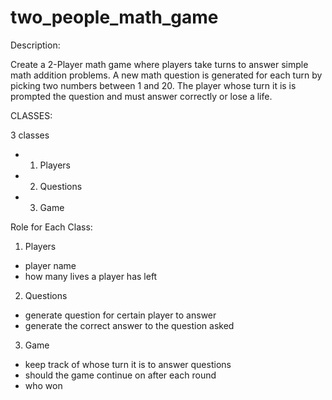 # two_people_math_game

Description: 

Create a 2-Player math game where players take turns to answer simple math addition problems. A new math question is generated for each turn by picking two numbers between 1 and 20. The player whose turn it is is prompted the question and must answer correctly or lose a life.

CLASSES:

3 classes 
- 1. Players 
- 2. Questions 
- 3. Game 

Role for Each Class:
1. Players 
- player name
- how many lives a player has left

2. Questions 
- generate question for certain player to answer 
- generate the correct answer to the question asked 

3. Game 
- keep track of whose turn it is to answer questions 
- should the game continue on after each round 
- who won 


